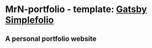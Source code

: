 # MrN-portfolio - template: [Gatsby Simplefolio](https://github.com/cobidev/gatsby-simplefolio)

## A personal portfolio website
